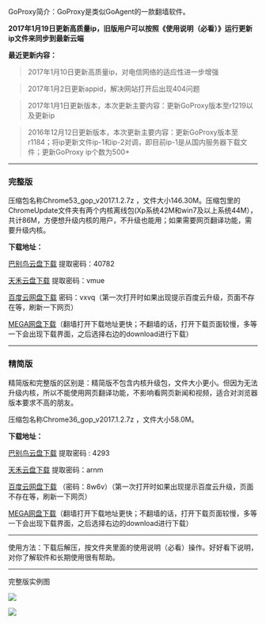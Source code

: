 GoProxy简介：GoProxy是类似GoAgent的一款翻墙软件。

**2017年1月19日更新高质量ip，旧版用户可以按照《使用说明（必看）》运行更新ip文件来同步到最新云端**

**最近更新内容：**

> 2017年1月10日更新高质量ip，对电信网络的适应性进一步增强

> 2017年1月2日更新appid，解决网站打开后出现404问题

> 2017年1月1日更新版本，本次更新主要内容：更新GoProxy版本至r1219以及更新ip

> 2016年12月12日更新版本，本次更新主要内容：更新GoProxy版本至r1184；将ip更新文件ip-1和ip-2对调，即目前ip-1是从国内服务器下载文件；更新GoProxy ip个数为500+

***


### 完整版

压缩包名称Chrome53_gop_v2017.1.2.7z ，文件大小146.30M。压缩包里的ChromeUpdate文件夹有两个内核离线包(Xp系统42M和win7及以上系统44M），共计86M，方便想升级内核的用户，不升级也能用；如果需要网页翻译功能，需要升级内核。

**下载地址：**

[巴别鸟云盘下载](http://www.babel.cc/share.do?s=5574482496025297) 提取密码：40782

[天禾云盘下载](http://demo.flyui.net/s.aspx/1SI4O9) 提取密码：vmue

[百度云网盘下载](http://pan.baidu.com/s/1i5LoXsL) 密码：vxvq（第一次打开时如果出现提示百度云升级，页面不存在等，刷新一下网页）

[MEGA网盘下载](https://mega.nz/#!phpXSAjA!W7zhpmcD7yq7r4GtZqPEBNTj30tt8NydMdrsYwHq8SY)（翻墙打开下载地址更快；不翻墙的话，打开下载页面较慢，多等一下会出现下载界面，之后选择右边的download进行下载）

***
### 精简版

精简版和完整版的区别是：精简版不包含内核升级包，文件大小更小。但因为无法升级内核，所以不能使用网页翻译功能，不影响看网页新闻和视频，适合对浏览器版本要求不高的朋友。

压缩包名称Chrome36_gop_v2017.1.2.7z ，文件大小58.0M。

**下载地址：**

[巴别鸟云盘下载](http://www.babel.cc/share.do?s=4007042126287650) 提取密码 : 4293

[天禾云盘下载](http://demo.flyui.net/s.aspx/JSE7WC) 提取密码：arnm

[百度云网盘下载](http://pan.baidu.com/s/1kVBb66N) （密码：8w6v）（第一次打开时如果出现提示百度云升级，页面不存在等，刷新一下网页）

[MEGA网盘下载](https://mega.nz/#!UkpiwbTD!wSomCsRQiYr8Oa9tepO-yIq57rNmupeElTgdwi8jiDY)（翻墙打开下载地址更快；不翻墙的话，打开下载页面较慢，多等一下会出现下载界面，之后选择右边的download进行下载）


***

使用方法：下载后解压，按文件夹里面的使用说明（必看）操作。好好看下说明，对你了解软件和长期使用很有帮助。

***
完整版实例图

![](https://raw.githubusercontent.com/Alvin9999/pac2/master/goagent综合版使用1.png)

![](https://raw.githubusercontent.com/Alvin9999/pac2/master/GOP1.png)